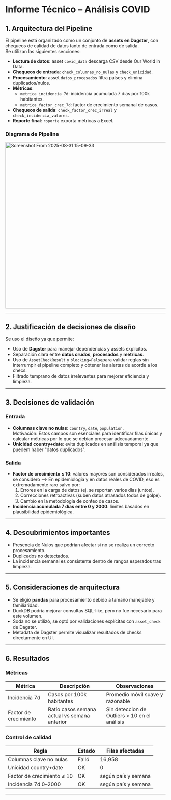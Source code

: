 # Informe Técnico – Análisis COVID

## 1. Arquitectura del Pipeline

El pipeline está organizado como un conjunto de **assets en Dagster**, con chequeos de calidad de datos tanto de entrada como de salida.  
Se utilizan las siguientes secciones:

- **Lectura de datos**: asset `covid_data` descarga CSV desde Our World in Data.
- **Chequeos de entrada**: `check_columnas_no_nulas` y `check_unicidad`.
- **Procesamiento**: asset `datos_procesados` filtra países y elimina duplicados/nulos.
- **Métricas**: 
  - `metrica_incidencia_7d`: incidencia acumulada 7 días por 100k habitantes.
  - `metrica_factor_crec_7d`: factor de crecimiento semanal de casos.
- **Chequeos de salida**: `check_factor_crec_irreal` y `check_incidencia_valores`.
- **Reporte final**: `roporte` exporta métricas a Excel.

### Diagrama de Pipeline
<img width="1776" height="521" alt="Screenshot From 2025-08-31 15-09-33" src="https://github.com/user-attachments/assets/0519d403-0534-4cc8-9dad-db94a6066b03" />

---

## 2. Justificación de decisiones de diseño

Se uso el diseño ya que permite:

- Uso de **Dagster** para manejar dependencias y assets explícitos.
- Separación clara entre **datos crudos**, **procesados** y **métricas**.
- Uso de `AssetCheckResult` y `blocking=False`para validar reglas sin interrumpir el pipeline completo y obtener las alertas de acorde a los checs.
- Filtrado temprano de datos irrelevantes para mejorar eficiencia y limpieza.

---

## 3. Decisiones de validación

### Entrada
- **Columnas clave no nulas**: `country`, `date`, `population`.  
  Motivación: Estos campos son esenciales para identificar filas únicas y calcular métricas por lo que se debian procesar adecuadamente.
- **Unicidad country+date**: evita duplicados en análisis temporal ya que puedem haber "datos duplicados".

### Salida
- **Factor de crecimiento ≤ 10**: valores mayores son considerados irreales, se considero -->
  En epidemiología y en datos reales de COVID, eso es extremadamente raro salvo por:
  1. Errores en la carga de datos (ej. se reportan varios días juntos).
  2. Correcciones retroactivas (suben datos atrasados todos de golpe).
  3. Cambio en la metodología de conteo de casos.
- **Incidencia acumulada 7 días entre 0 y 2000**: límites basados en plausibilidad epidemiológica.

---

## 4. Descubrimientos importantes

- Presencia de Nulos que podrian afectar si no se realiza un correcto procesamiento.
- Duplicados no detectados.
- La incidencia semanal es consistente dentro de rangos esperados tras limpieza.

---

## 5. Consideraciones de arquitectura

- Se eligió **pandas** para procesamiento debido a tamaño manejable y familiaridad.
- DuckDB podría mejorar consultas SQL-like, pero no fue necesario para este volumen.
- Soda no se utilizó, se optó por validaciones explícitas con `asset_check` de Dagster.
- Metadata de Dagster permite visualizar resultados de checks directamente en UI.

---

## 6. Resultados

### Métricas

| Métrica | Descripción | Observaciones |
|---------|------------|---------------|
| Incidencia 7d | Casos por 100k habitantes | Promedio móvil suave y razonable |
| Factor de crecimiento | Ratio casos semana actual vs semana anterior | Sin deteccion de Outliers > 10 en el análisis |

### Control de calidad

| Regla | Estado | Filas afectadas |
|-------|--------|----------------|
| Columnas clave no nulas | Falló | 16,958 |
| Unicidad country+date | OK | 0 |
| Factor de crecimiento ≤ 10 | OK | según país y semana |
| Incidencia 7d 0–2000 | OK | según país y semana |

---




